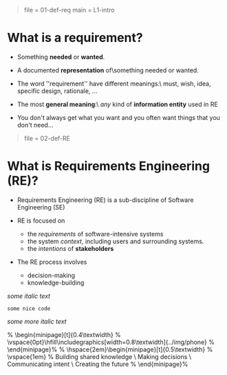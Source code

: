 > file = 01-def-req
> main = L1-intro 

# What is a requirement?

* Something **needed** or **wanted**.

* A documented **representation** of\\something needed or wanted.
* The word ''requirement'' have different meanings:\\
  must, wish, idea, specific design, rationale, ...

* The most **general meaning**:\\
  *any* kind of **information entity** used in RE

* You don't always get what you want and you often want things that you don't need...

> file = 02-def-RE

# What is Requirements Engineering (RE)?

* Requirements Engineering (RE) is a sub-discipline of Software Engineering (SE) 

* RE is focused on 

  * the *requirements* of software-intensive systems 
  * the system *context*, including users and surrounding systems.
  * the *intentions* of **stakeholders**

* The RE process involves 
  * decision-making
  * knowledge-building

*some italic text*

`some nice code`

*some more italic text*


% \begin{minipage}[t]{0.4\textwidth}
% \vspace{0pt}\hfill\includegraphics[width=0.8\textwidth]{../img/phone}
% \end{minipage}%
% \hspace{2em}\begin{minipage}[t]{0.5\textwidth}
% \vspace{1em} 
% Building shared knowledge \\ Making decisions \\ Communicating intent \\ Creating the future
% \end{minipage}%
